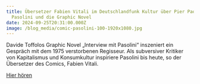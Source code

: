 ```yaml
---
title: Übersetzer Fabien Vitali im Deutschlandfunk Kultur über Pier Paolo
  Pasolini und die Graphic Novel
date: 2024-09-25T20:31:00.000Z
image: /blog_media/comic-pasolini-100-1920x1080.jpg
---
```

Davide Toffolos Graphic Novel „Interview mit Pasolini“ inszeniert ein Gespräch mit dem 1975 verstorbenen Regisseur. Als subversiver Kritiker von Kapitalismus und Konsumkultur inspiriere Pasolini bis heute, so der Übersetzer des Comics, Fabien Vitali.

[Hier hören](https://www.deutschlandfunkkultur.de/vereinnahmung-von-rechts-neuer-comic-ueber-den-mythos-pasolini-podcast-dlf-kultur-6f6c4ad1-100.html)
